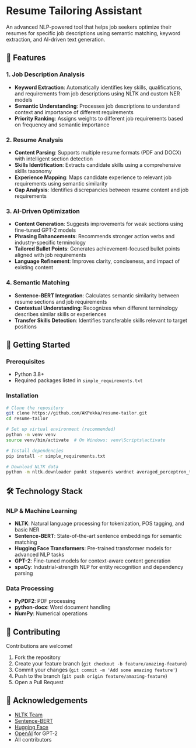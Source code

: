 # Resume Tailoring Assistant

An advanced NLP-powered tool that helps job seekers optimize their resumes for specific job descriptions using semantic matching, keyword extraction, and AI-driven text generation.

## 🌟 Features

### 1. Job Description Analysis
- **Keyword Extraction**: Automatically identifies key skills, qualifications, and requirements from job descriptions using NLTK and custom NER models
- **Semantic Understanding**: Processes job descriptions to understand context and importance of different requirements
- **Priority Ranking**: Assigns weights to different job requirements based on frequency and semantic importance

### 2. Resume Analysis
- **Content Parsing**: Supports multiple resume formats (PDF and DOCX) with intelligent section detection
- **Skills Identification**: Extracts candidate skills using a comprehensive skills taxonomy
- **Experience Mapping**: Maps candidate experience to relevant job requirements using semantic similarity
- **Gap Analysis**: Identifies discrepancies between resume content and job requirements

### 3. AI-Driven Optimization
- **Content Generation**: Suggests improvements for weak sections using fine-tuned GPT-2 models
- **Phrasing Enhancements**: Recommends stronger action verbs and industry-specific terminology
- **Tailored Bullet Points**: Generates achievement-focused bullet points aligned with job requirements
- **Language Refinement**: Improves clarity, conciseness, and impact of existing content

### 4. Semantic Matching
- **Sentence-BERT Integration**: Calculates semantic similarity between resume sections and job requirements
- **Contextual Understanding**: Recognizes when different terminology describes similar skills or experiences
- **Transfer Skills Detection**: Identifies transferable skills relevant to target positions


## 🚀 Getting Started

### Prerequisites
- Python 3.8+
- Required packages listed in `simple_requirements.txt`

### Installation

```bash
# Clone the repository
git clone https://github.com/AKPekka/resume-tailor.git
cd resume-tailor

# Set up virtual environment (recommended)
python -m venv venv
source venv/bin/activate  # On Windows: venv\Scripts\activate

# Install dependencies
pip install -r simple_requirements.txt

# Download NLTK data
python -m nltk.downloader punkt stopwords wordnet averaged_perceptron_tagger

```



## 🛠️ Technology Stack

### NLP & Machine Learning
- **NLTK**: Natural language processing for tokenization, POS tagging, and basic NER
- **Sentence-BERT**: State-of-the-art sentence embeddings for semantic matching
- **Hugging Face Transformers**: Pre-trained transformer models for advanced NLP tasks
- **GPT-2**: Fine-tuned models for context-aware content generation
- **spaCy**: Industrial-strength NLP for entity recognition and dependency parsing

### Data Processing
- **PyPDF2**: PDF processing
- **python-docx**: Word document handling
- **NumPy**: Numerical operations


## 🤝 Contributing

Contributions are welcome!

1. Fork the repository
2. Create your feature branch (`git checkout -b feature/amazing-feature`)
3. Commit your changes (`git commit -m 'Add some amazing feature'`)
4. Push to the branch (`git push origin feature/amazing-feature`)
5. Open a Pull Request


## 🙏 Acknowledgements

- [NLTK Team](https://www.nltk.org/)
- [Sentence-BERT](https://www.sbert.net/)
- [Hugging Face](https://huggingface.co/)
- [OpenAI](https://openai.com/) for GPT-2
- All contributors
